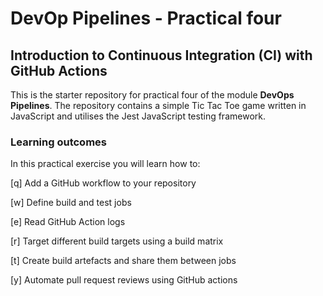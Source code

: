 # DevOp Pipelines - Practical four

## Introduction to Continuous Integration (CI) with GitHub Actions

This is the starter repository for practical four of the module **DevOps Pipelines**. The repository contains a simple Tic Tac Toe game written in JavaScript and utilises the Jest JavaScript testing framework.  

### Learning outcomes
In this practical exercise you will learn how to:

[q] Add a GitHub workflow to your repository

[w] Define build and test jobs

[e] Read GitHub Action logs

[r] Target different build targets using a build matrix

[t] Create build artefacts and share them between jobs

[y] Automate pull request reviews using GitHub actions  
